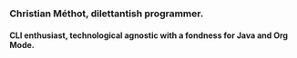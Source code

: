 ### Christian Méthot, dilettantish programmer. 
#### CLI enthusiast, technological agnostic with a fondness for Java and Org Mode.  


<!---  - 👀 I’m interested in ...
  - 🌱 I’m currently learning ...
  - 💞️ I’m looking to collaborate on ...
  - 📫 How to reach me ... --->

<!---
ChristianMethot/ChristianMethot is a ✨ special ✨ repository because its `README.md` (this file) appears on your GitHub profile.
You can click the Preview link to take a look at your changes.
--->
